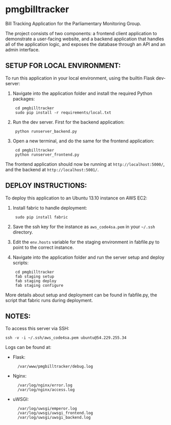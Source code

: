 pmgbilltracker
==============

Bill Tracking Application for the Parliamentary Monitoring Group.

The project consists of two components: a frontend client application to demonstrate a user-facing website,
and a backend application that handles all of the application logic, and exposes the database through an API
and an admin interface.


SETUP FOR LOCAL ENVIRONMENT:
-----------------------
To run this application in your local environment, using the builtin Flask dev-server:

1. Navigate into the application folder and install the required Python packages:

        cd pmgbilltracker
        sudo pip install -r requirements/local.txt

2. Run the dev server. First for the backend application:

        python runserver_backend.py

3. Open a new terminal, and do the same for the frontend application:

        cd pmgbilltracker
        python runserver_frontend.py


The frontend application should now be running at `http://localhost:5000/`, and the backend at `http://localhost:5001/`.


DEPLOY INSTRUCTIONS:
-----------------------
To deploy this application to an Ubuntu 13.10 instance on AWS EC2:

1. Install fabric to handle deployment:

        sudo pip install fabric

2. Save the ssh key for the instance as `aws_code4sa.pem` in your `~/.ssh` directory.

3. Edit the `env.hosts` variable for the staging environment in fabfile.py to point to the correct instance.

4. Navigate into the application folder and run the server setup and deploy scripts:

        cd pmgbilltracker
        fab staging setup
        fab staging deploy
        fab staging configure

More details about setup and deployment can be found in fabfile.py, the script that fabric runs during deployment.

NOTES:
------
To access this server via SSH:

    ssh -v -i ~/.ssh/aws_code4sa.pem ubuntu@54.229.255.34

Logs can be found at:

* Flask:

        /var/www/pmgbilltracker/debug.log

* Nginx:

        /var/log/nginx/error.log
        /var/log/nginx/access.log

* uWSGI:

        /var/log/uwsgi/emperor.log
        /var/log/uwsgi/uwsgi_frontend.log
        /var/log/uwsgi/uwsgi_backend.log
